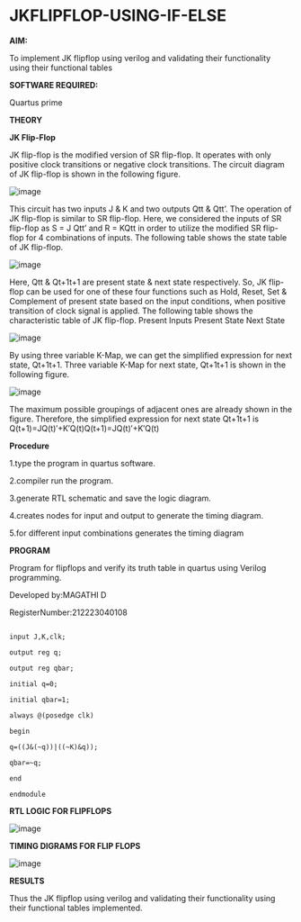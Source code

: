 # JKFLIPFLOP-USING-IF-ELSE

**AIM:** 

To implement  JK flipflop using verilog and validating their functionality using their functional tables

**SOFTWARE REQUIRED:**

Quartus prime

**THEORY**

**JK Flip-Flop**

JK flip-flop is the modified version of SR flip-flop. It operates with only positive clock transitions or negative clock transitions. The circuit diagram of JK flip-flop is shown in the following figure.

![image](https://github.com/naavaneetha/JKFLIPFLOP-USING-IF-ELSE/assets/154305477/a649c30b-232b-4558-b188-fd6c09845180)


This circuit has two inputs J & K and two outputs Qtt & Qtt’. The operation of JK flip-flop is similar to SR flip-flop. Here, we considered the inputs of SR flip-flop as S = J Qtt’ and R = KQtt in order to utilize the modified SR flip-flop for 4 combinations of inputs. The following table shows the state table of JK flip-flop.

![image](https://github.com/naavaneetha/JKFLIPFLOP-USING-IF-ELSE/assets/154305477/c4360742-e8a8-4937-b089-c46c0433f9a3)

 
Here, Qtt & Qt+1t+1 are present state & next state respectively. So, JK flip-flop can be used for one of these four functions such as Hold, Reset, Set & Complement of present state based on the input conditions, when positive transition of clock signal is applied. The following table shows the characteristic table of JK flip-flop. Present Inputs Present State Next State
 
![image](https://github.com/naavaneetha/JKFLIPFLOP-USING-IF-ELSE/assets/154305477/6c275261-a6d5-4c37-a3a7-1e88ca11c4cd)

By using three variable K-Map, we can get the simplified expression for next state, Qt+1t+1. Three variable K-Map for next state, Qt+1t+1 is shown in the following figure.
 
![image](https://github.com/naavaneetha/JKFLIPFLOP-USING-IF-ELSE/assets/154305477/5174f41b-0ce0-4329-a372-6d1943ea6673)

The maximum possible groupings of adjacent ones are already shown in the figure. Therefore, the simplified expression for next state Qt+1t+1 is Q(t+1)=JQ(t)′+K′Q(t)Q(t+1)=JQ(t)′+K′Q(t)

**Procedure**

1.type the program in quartus software.

2.compiler run the program. 

3.generate RTL schematic and save the logic diagram.

4.creates nodes for input and output to generate the timing diagram.

5.for different input combinations generates the timing diagram

**PROGRAM**

Program for flipflops and verify its truth table in quartus using Verilog programming.

Developed by:MAGATHI D

RegisterNumber:212223040108

~~~module exp7(J,K,clk,q,qbar);

input J,K,clk;

output reg q;

output reg qbar;

initial q=0;

initial qbar=1;

always @(posedge clk)

begin

q=((J&(~q))|((~K)&q));

qbar=~q;

end

endmodule
~~~

**RTL LOGIC FOR FLIPFLOPS**

![image](https://github.com/user-attachments/assets/c14ea837-3dd4-4f1e-af4f-277f308316bc)

**TIMING DIGRAMS FOR FLIP FLOPS**

![image](https://github.com/user-attachments/assets/650a034f-a007-45e0-9f6f-1631f062fc8c)

**RESULTS**

Thus the JK flipflop using verilog and validating their functionality using their functional tables implemented.
